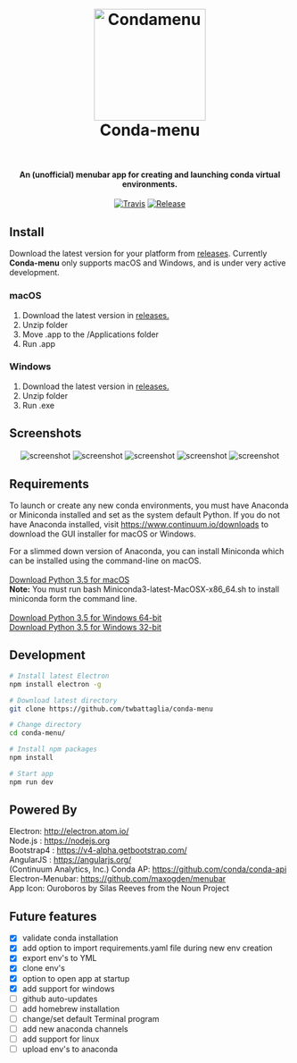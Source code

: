 <h1 align="center">
  <br>
  <img src="build/Conda-menu.png" alt="Condamenu" width="200"></a>
  <br>
    Conda-menu
  <br>
  <br>
</h1>
<h4 align="center">An (unofficial) menubar app for creating and launching conda virtual environments.</h4>
<p align="center">
  <a href="https://travis-ci.org/twbattaglia/conda-menu"><img src="https://travis-ci.org/twbattaglia/conda-menu.svg?branch=master" alt="Travis"></a>
  <a href="https://github.com/twbattaglia/conda-menu/releases"><img src="https://img.shields.io/github/release/twbattaglia/conda-menu.svg" alt="Release"></a>
</p>

## Install
Download the latest version for your platform from [releases](https://github.com/twbattaglia/conda-menu/releases). Currently **Conda-menu** only supports macOS and Windows, and is under very active development.

### macOS
1. Download the latest version in [releases.](https://github.com/twbattaglia/conda-menu/releases)  
2. Unzip folder
3. Move .app to the /Applications folder
4. Run .app

### Windows
1. Download the latest version in [releases.](https://github.com/twbattaglia/conda-menu/releases)  
2. Unzip folder
3. Run .exe

## Screenshots
<div align="center">
  <img src="build/screenshots/screenshot-main.png" alt="screenshot" align="center">
  <img src="build/screenshots/screenshot-create.png" alt="screenshot" align="center">
  <img src="build/screenshots/screenshot-delete.png" alt="screenshot" align="center">
  <img src="build/screenshots/screenshot-clone.png" alt="screenshot" align="center">
  <img src="build/screenshots/screenshot-drag.gif" alt="screenshot" align="center">
</div>

## Requirements
To launch or create any new conda environments, you must have Anaconda or Miniconda installed and set as the system default Python. If you do not have Anaconda installed, visit https://www.continuum.io/downloads to download the GUI installer for macOS or Windows.  

For a slimmed down version of Anaconda, you can install Miniconda which can be installed using the command-line on macOS.  
<br>
[Download Python 3.5 for macOS](https://repo.continuum.io/miniconda/Miniconda3-latest-MacOSX-x86_64.sh)  
**Note:** You must run bash Miniconda3-latest-MacOSX-x86_64.sh to install miniconda form the command line.  
<br>
[Download Python 3.5 for Windows 64-bit](https://repo.continuum.io/miniconda/Miniconda3-latest-Windows-x86_64.exe)  
[Download Python 3.5 for Windows 32-bit](https://repo.continuum.io/miniconda/Miniconda3-latest-Windows-x86_32.exe)  

## Development
```bash
# Install latest Electron
npm install electron -g

# Download latest directory
git clone https://github.com/twbattaglia/conda-menu

# Change directory
cd conda-menu/

# Install npm packages
npm install

# Start app
npm run dev
```

## Powered By
Electron: http://electron.atom.io/  
Node.js : https://nodejs.org  
Bootstrap4 : https://v4-alpha.getbootstrap.com/  
AngularJS : https://angularjs.org/  
(Continuum Analytics, Inc.) Conda AP: https://github.com/conda/conda-api  
Electron-Menubar: https://github.com/maxogden/menubar  
App Icon: Ouroboros by Silas Reeves from the Noun Project  

## Future features
- [x] validate conda installation
- [x] add option to import requirements.yaml file during new env creation  
- [x] export env's to YML
- [x] clone env's
- [x] option to open app at startup
- [x] add support for windows
- [ ] github auto-updates
- [ ] add homebrew installation
- [ ] change/set default Terminal program
- [ ] add new anaconda channels
- [ ] add support for linux
- [ ] upload env's to anaconda
